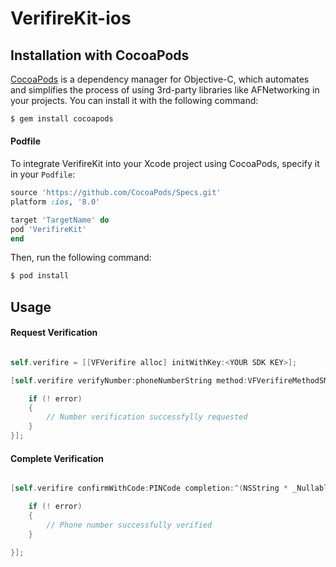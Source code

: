 # VerifireKit-ios


## Installation with CocoaPods

[CocoaPods](http://cocoapods.org) is a dependency manager for Objective-C, which automates and simplifies the process of using 3rd-party libraries like AFNetworking in your projects. You can install it with the following command:

```bash
$ gem install cocoapods
```

#### Podfile

To integrate VerifireKit into your Xcode project using CocoaPods, specify it in your `Podfile`:

```ruby
source 'https://github.com/CocoaPods/Specs.git'
platform :ios, '8.0'

target 'TargetName' do
pod 'VerifireKit'
end
```

Then, run the following command:

```bash
$ pod install
```

## Usage

#### Request Verification

```objective-c

self.verifire = [[VFVerifire alloc] initWithKey:<YOUR SDK KEY>];

[self.verifire verifyNumber:phoneNumberString method:VFVerifireMethodSMS completion:^(NSError * _Nullable error) {

    if (! error)
    {
        // Number verification successfylly requested
    }
}];

```


#### Complete Verification

```objective-c

[self.verifire confirmWithCode:PINCode completion:^(NSString * _Nullable phoneNumber, NSString * _Nullable requestId, NSError * _Nullable error) {

    if (! error)
    {
        // Phone number successfully verified
    }

}];
```

